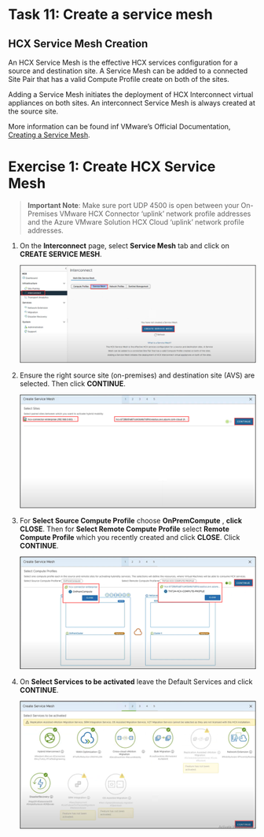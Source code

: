 # Task 11: Create a service mesh

## HCX Service Mesh Creation

An HCX Service Mesh is the effective HCX services configuration for a source and destination site. A Service Mesh can be added to a connected Site Pair that has a valid Compute Profile create on both of the sites.

Adding a Service Mesh initiates the deployment of HCX Interconnect virtual appliances on both sites. An interconnect Service Mesh is always created at the source site.

More information can be found inf VMware’s Official Documentation, [Creating a Service Mesh](https://docs.vmware.com/en/VMware-HCX/4.3/hcx-user-guide/GUID-46AED982-8ED2-4CB1-807E-FEFD18FAC0DD.html).

# Exercise 1: Create HCX Service Mesh

  > **Important Note**: Make sure port UDP 4500 is open between your On-Premises VMware HCX Connector ‘uplink’ network profile addresses and the Azure VMware Solution HCX Cloud ‘uplink’ network profile addresses.

1. On the **Interconnect** page, select **Service Mesh** tab and click on **CREATE SERVICE MESH**.

   ![](Images/Mod2Task11Pic1.png)

2. Ensure the right source site (on-premises) and destination site (AVS) are selected. Then click **CONTINUE**. 

    ![](Images/Mod2Task11Pic2.png)

3. For **Select Source Compute Profile** choose **OnPremCompute** , **click CLOSE**. Then for  **Select Remote Compute Profile** select **Remote Compute Profile** which you recently created and click **CLOSE**. Click **CONTINUE**.

    ![](Images/Mod2Task11Pic3.png)

4. On **Select Services to be activated** leave the Default Services and click **CONTINUE**.

    ![](Images/Mod2Task11Pic4.png)
